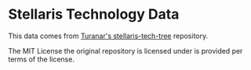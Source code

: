 # Stellaris Technology Data

This data comes from [Turanar's stellaris-tech-tree](https://github.com/turanar/stellaris-tech-tree) repository.

The MIT License the original repository is licensed under is provided per terms of the license.
